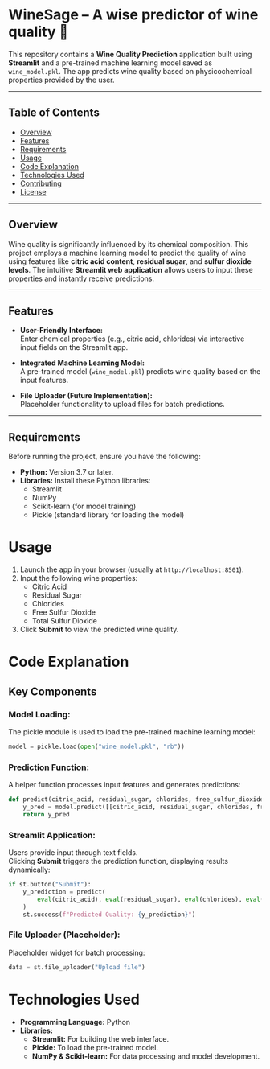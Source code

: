 # WineSage – A wise predictor of wine quality 🍷

This repository contains a **Wine Quality Prediction** application built using **Streamlit** and a pre-trained machine learning model saved as `wine_model.pkl`. The app predicts wine quality based on physicochemical properties provided by the user.

---

## Table of Contents
- [Overview](#overview)
- [Features](#features)
- [Requirements](#requirements)
- [Usage](#usage)
- [Code Explanation](#code-explanation)
- [Technologies Used](#technologies-used)
- [Contributing](#contributing)
- [License](#license)

---

## Overview

Wine quality is significantly influenced by its chemical composition. This project employs a machine learning model to predict the quality of wine using features like **citric acid content**, **residual sugar**, and **sulfur dioxide levels**. The intuitive **Streamlit web application** allows users to input these properties and instantly receive predictions.

---

## Features

- **User-Friendly Interface:**  
  Enter chemical properties (e.g., citric acid, chlorides) via interactive input fields on the Streamlit app.

- **Integrated Machine Learning Model:**  
  A pre-trained model (`wine_model.pkl`) predicts wine quality based on the input features.

- **File Uploader (Future Implementation):**  
  Placeholder functionality to upload files for batch predictions.

---

## Requirements

Before running the project, ensure you have the following:

- **Python:** Version 3.7 or later.
- **Libraries:** Install these Python libraries:
  - Streamlit
  - NumPy
  - Scikit-learn (for model training)
  - Pickle (standard library for loading the model)


# Usage

1. Launch the app in your browser (usually at `http://localhost:8501`).
2. Input the following wine properties:
    - Citric Acid
    - Residual Sugar
    - Chlorides
    - Free Sulfur Dioxide
    - Total Sulfur Dioxide
3. Click **Submit** to view the predicted wine quality.

# Code Explanation

## Key Components

### Model Loading:
The pickle module is used to load the pre-trained machine learning model:

```python
model = pickle.load(open("wine_model.pkl", "rb"))
```

### Prediction Function:
A helper function processes input features and generates predictions:

```python
def predict(citric_acid, residual_sugar, chlorides, free_sulfur_dioxide, total_sulfur_dioxide):  
    y_pred = model.predict([[citric_acid, residual_sugar, chlorides, free_sulfur_dioxide, total_sulfur_dioxide]])
    return y_pred
```

### Streamlit Application:

Users provide input through text fields.  
Clicking **Submit** triggers the prediction function, displaying results dynamically:

```python
if st.button("Submit"):  
    y_prediction = predict(
        eval(citric_acid), eval(residual_sugar), eval(chlorides), eval(free_sulfur_dioxide), eval(total_sulfur_dioxide)
    )  
    st.success(f"Predicted Quality: {y_prediction}")
```

### File Uploader (Placeholder):
Placeholder widget for batch processing:

```python
data = st.file_uploader("Upload file")  
```

# Technologies Used

- **Programming Language:** Python
- **Libraries:**
    - **Streamlit:** For building the web interface.
    - **Pickle:** To load the pre-trained model.
    - **NumPy & Scikit-learn:** For data processing and model development.

